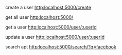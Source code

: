 <p>create a user <a href="http:localhost:5000/create">http:localhost:5000/create</a></p>
<p>get all user <a href="http:localhost:5000/">http:localhost:5000/</a></p>
<p>get a user <a href="http:localhost:5000/user/:userId">http:localhost:5000/user/:userId</a></p>
<p>update a user <a href="http:localhost:5000/user/:userId">http:localhost:5000/user/:userId</a></p>
<p>search apt <a href="http:localhost:5000/search/?q=facebook">http:localhost:5000/search/?q=facebook</a></p>

